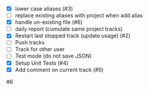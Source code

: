 - [x] lower case aliases (#3)
- [ ] replace existing aliases with project when add alias
- [x] handle un-existing file (#6)
- [ ] daily report (cumulate same project tracks)
- [x] Restart last stopped track (update usage) (#2)
- [ ] Push tracks
- [ ] Track for other user
- [ ] Test mode (do not save JSON)
- [x] Setup Unit Tests (#4)
- [x] Add comment on current track (#5)

#6